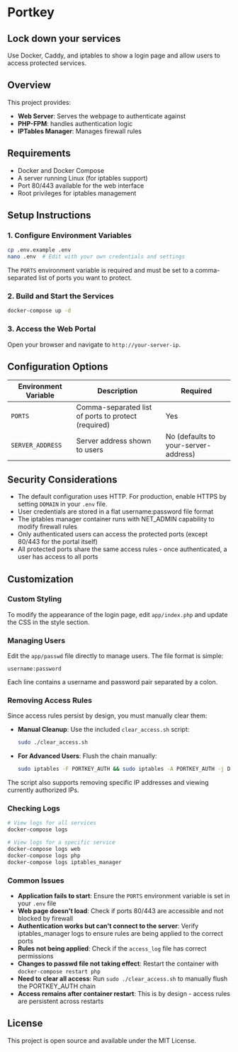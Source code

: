 # Portkey

## Lock down your services

Use Docker, Caddy, and iptables to show a login page and allow users to access protected services.

## Overview

This project provides:

- **Web Server**: Serves the webpage to authenticate against
- **PHP-FPM**: handles authentication logic
- **IPTables Manager**: Manages firewall rules

## Requirements

- Docker and Docker Compose
- A server running Linux (for iptables support)
- Port 80/443 available for the web interface
- Root privileges for iptables management

## Setup Instructions

### 1. Configure Environment Variables

```bash
cp .env.example .env
nano .env  # Edit with your own credentials and settings
```

The `PORTS` environment variable is required and must be set to a comma-separated list of ports you want to protect.

### 2. Build and Start the Services

```bash
docker-compose up -d
```

### 3. Access the Web Portal

Open your browser and navigate to `http://your-server-ip`.

## Configuration Options

| Environment Variable | Description | Required |
|---------------------|-------------|---------|
| `PORTS` | Comma-separated list of ports to protect (required) | Yes |
| `SERVER_ADDRESS` | Server address shown to users | No (defaults to your-server-address) |

## Security Considerations

- The default configuration uses HTTP. For production, enable HTTPS by setting `DOMAIN` in your `.env` file.
- User credentials are stored in a flat username:password file format
- The iptables manager container runs with NET_ADMIN capability to modify firewall rules
- Only authenticated users can access the protected ports (except 80/443 for the portal itself)
- All protected ports share the same access rules - once authenticated, a user has access to all ports

## Customization

### Custom Styling

To modify the appearance of the login page, edit `app/index.php` and update the CSS in the style section.

### Managing Users

Edit the `app/passwd` file directly to manage users. The file format is simple:
```
username:password
```

Each line contains a username and password pair separated by a colon.

### Removing Access Rules

Since access rules persist by design, you must manually clear them:

   - **Manual Cleanup**: Use the included `clear_access.sh` script:
     ```bash
     sudo ./clear_access.sh
     ```

   - **For Advanced Users**: Flush the chain manually:
     ```bash
     sudo iptables -F PORTKEY_AUTH && sudo iptables -A PORTKEY_AUTH -j DROP
     ```

   The script also supports removing specific IP addresses and viewing currently authorized IPs.

### Checking Logs

```bash
# View logs for all services
docker-compose logs

# View logs for a specific service
docker-compose logs web
docker-compose logs php
docker-compose logs iptables_manager
```

### Common Issues

- **Application fails to start**: Ensure the `PORTS` environment variable is set in your `.env` file
- **Web page doesn't load**: Check if ports 80/443 are accessible and not blocked by firewall
- **Authentication works but can't connect to the server**: Verify iptables_manager logs to ensure rules are being applied to the correct ports
- **Rules not being applied**: Check if the `access_log` file has correct permissions
- **Changes to passwd file not taking effect**: Restart the container with `docker-compose restart php`
- **Need to clear all access**: Run `sudo ./clear_access.sh` to manually flush the PORTKEY_AUTH chain
- **Access remains after container restart**: This is by design - access rules are persistent across restarts

## License

This project is open source and available under the MIT License.
